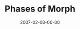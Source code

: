 ---
layout: message
category: message
series: "Morph"
title: "Phases of Morph"
date: 2007-02-03-00-00
message_id: 33
sc-permalink-url: "http://soundcloud.com/crdschurch/phases-of-morph"
audio: "http://s3.amazonaws.com/crossroads-media/messages/audio/Morph_05_Phases_of_Morph_02-04-07_Tome-Wells-Johansen.mp3"
audio-duration: "01:05:09"
tag: 
 - super-bowl
 - johansen
 - johanssen
 - box
 - wells
 - tome
 - mingo
explicit: false
---